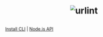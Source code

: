 <h1 align="center">
  <img src="https://urlint.co/static/images/preview.jpg" alt="urlint">
</h1>

######

[Install CLI](https://github.com/urlint/urlint) | [Node.js API](https://github.com/urlint/urlint)
